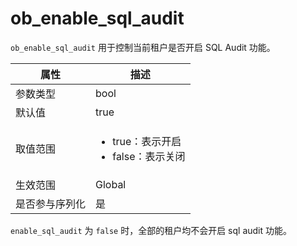 ob_enable_sql_audit 
========================================

`ob_enable_sql_audit` 用于控制当前租户是否开启 SQL Audit 功能。


| **属性**  |                                                      **描述**                                                      |
|---------|------------------------------------------------------------------------------------------------------------------|
| 参数类型    | bool                                                                                                             |
| 默认值     | true                                                                                                             |
| 取值范围    | <ul><li>true：表示开启</li><li> false：表示关闭</li></ul>    |
| 生效范围    | Global                                                                                                           |
| 是否参与序列化 | 是                                                                                                                |

`enable_sql_audit` 为 `false` 时，全部的租户均不会开启 sql audit 功能。
